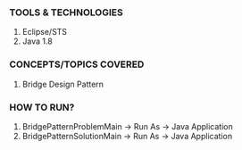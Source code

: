 ### TOOLS & TECHNOLOGIES
  1. Eclipse/STS
  2. Java 1.8

### CONCEPTS/TOPICS COVERED
  1. Bridge Design Pattern

### HOW TO RUN?
  1. BridgePatternProblemMain  -> Run As -> Java Application
  2. BridgePatternSolutionMain -> Run As -> Java Application
